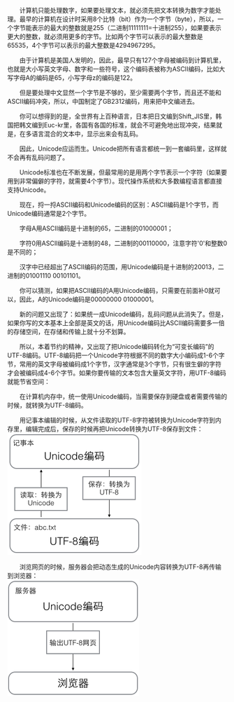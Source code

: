 &#8194;&#8194;&#8194;&#8194;计算机只能处理数字，如果要处理文本，就必须先把文本转换为数字才能处理。最早的计算机在设计时采用8个比特（bit）作为一个字节（byte），所以，一个字节能表示的最大的整数就是255（二进制11111111=十进制255），如果要表示更大的整数，就必须用更多的字节。比如两个字节可以表示的最大整数是65535，4个字节可以表示的最大整数是4294967295。

&#8194;&#8194;&#8194;&#8194;由于计算机是美国人发明的，因此，最早只有127个字母被编码到计算机里，也就是大小写英文字母、数字和一些符号，这个编码表被称为ASCII编码，比如大写字母A的编码是65，小写字母z的编码是122。

&#8194;&#8194;&#8194;&#8194;但是要处理中文显然一个字节是不够的，至少需要两个字节，而且还不能和ASCII编码冲突，所以，中国制定了GB2312编码，用来把中文编进去。

&#8194;&#8194;&#8194;&#8194;你可以想得到的是，全世界有上百种语言，日本把日文编到Shift_JIS里，韩国把韩文编到Euc-kr里，各国有各国的标准，就会不可避免地出现冲突，结果就是，在多语言混合的文本中，显示出来会有乱码。

&#8194;&#8194;&#8194;&#8194;因此，Unicode应运而生。Unicode把所有语言都统一到一套编码里，这样就不会再有乱码问题了。

&#8194;&#8194;&#8194;&#8194;Unicode标准也在不断发展，但最常用的是用两个字节表示一个字符（如果要用到非常偏僻的字符，就需要4个字节）。现代操作系统和大多数编程语言都直接支持Unicode。

&#8194;&#8194;&#8194;&#8194;现在，捋一捋ASCII编码和Unicode编码的区别：ASCII编码是1个字节，而Unicode编码通常是2个字节。

&#8194;&#8194;&#8194;&#8194;字母A用ASCII编码是十进制的65，二进制的01000001；

&#8194;&#8194;&#8194;&#8194;字符0用ASCII编码是十进制的48，二进制的00110000，注意字符'0'和整数0是不同的；

&#8194;&#8194;&#8194;&#8194;汉字中已经超出了ASCII编码的范围，用Unicode编码是十进制的20013，二进制的01001110 00101101。

&#8194;&#8194;&#8194;&#8194;你可以猜测，如果把ASCII编码的A用Unicode编码，只需要在前面补0就可以，因此，A的Unicode编码是00000000 01000001。

&#8194;&#8194;&#8194;&#8194;新的问题又出现了：如果统一成Unicode编码，乱码问题从此消失了。但是，如果你写的文本基本上全部是英文的话，用Unicode编码比ASCII编码需要多一倍的存储空间，在存储和传输上就十分不划算。

&#8194;&#8194;&#8194;&#8194;所以，本着节约的精神，又出现了把Unicode编码转化为“可变长编码”的UTF-8编码。UTF-8编码把一个Unicode字符根据不同的数字大小编码成1-6个字节，常用的英文字母被编码成1个字节，汉字通常是3个字节，只有很生僻的字符才会被编码成4-6个字节。如果你要传输的文本包含大量英文字符，用UTF-8编码就能节省空间：

&#8194;&#8194;&#8194;&#8194;在计算机内存中，统一使用Unicode编码，当需要保存到硬盘或者需要传输的时候，就转换为UTF-8编码。

&#8194;&#8194;&#8194;&#8194;用记事本编辑的时候，从文件读取的UTF-8字符被转换为Unicode字符到内存里，编辑完成后，保存的时候再把Unicode转换为UTF-8保存到文件：  
![](img/Knowledge1.png)

&#8194;&#8194;&#8194;&#8194;浏览网页的时候，服务器会把动态生成的Unicode内容转换为UTF-8再传输到浏览器：  
![](img/Knowledge2.png)
